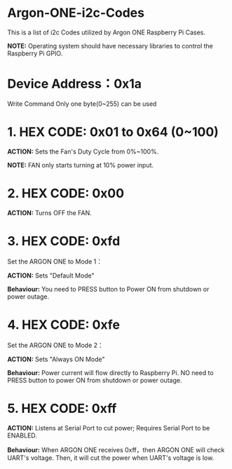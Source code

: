 # Argon-ONE-i2c-Codes
This is a list of i2c Codes utilized by Argon ONE Raspberry Pi Cases. 

**NOTE:** Operating system should have necessary libraries to control the Raspberry Pi GPIO.

# Device Address：**0x1a**

Write Command
Only one byte(0~255) can be used


# 1.  HEX CODE: **0x01 to 0x64** (0~100)
**ACTION:** Sets the Fan's Duty Cycle from 0%~100%. 

**NOTE:** FAN only starts turning at 10% power input.


# 2. HEX CODE: 0x00
**ACTION:** Turns OFF the FAN.


# 3.  HEX CODE: 0xfd
Set the ARGON ONE to Mode 1：

**ACTION:** Sets "Default Mode"

**Behaviour:** You need to PRESS button to Power ON from shutdown or power outage.


# 4.  HEX CODE: 0xfe
Set the ARGON ONE to Mode 2：

**ACTION:** Sets "Always ON Mode"

**Behaviour:** Power current will flow directly to Raspberry Pi. NO need to PRESS button to power ON from shutdown or power outage.


# 5.  HEX CODE: 0xff
**ACTION:** Listens at Serial Port to cut power; Requires Serial Port to be ENABLED.

**Behaviour:** When ARGON ONE receives 0xff，then ARGON ONE will check UART's voltage.
Then, it will cut the power when UART's voltage is low.

